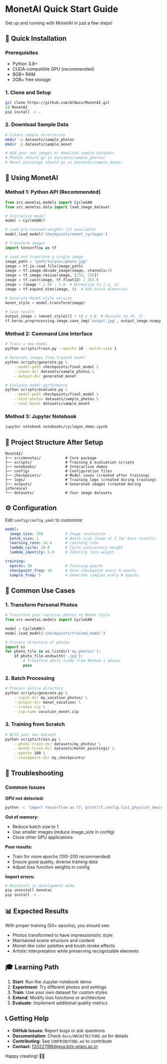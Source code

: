 # MonetAI Quick Start Guide

Get up and running with MonetAI in just a few steps!

## 🚀 Quick Installation

### Prerequisites
- Python 3.8+ 
- CUDA-compatible GPU (recommended)
- 8GB+ RAM
- 2GB+ free storage

### 1. Clone and Setup
```bash
git clone https://github.com/Al0win/MonetAI.git
cd MonetAI
pip install -e .
```

### 2. Download Sample Data
```bash
# Create sample directories
mkdir -p datasets/sample_photos
mkdir -p datasets/sample_monet

# Add your own images or download sample datasets
# Photos should go in datasets/sample_photos/
# Monet paintings should go in datasets/sample_monet/
```

## 🎨 Using MonetAI

### Method 1: Python API (Recommended)
```python
from src.monetai.models import CycleGAN
from src.monetai.data import load_image_dataset

# Initialize model
model = CycleGAN()

# Load pre-trained weights (if available)
model.load_model('checkpoints/monet_cyclegan')

# Transform images
import tensorflow as tf

# Load and transform a single image
image_path = "path/to/your/photo.jpg"
image = tf.io.read_file(image_path)
image = tf.image.decode_image(image, channels=3)
image = tf.image.resize(image, [256, 256])
image = tf.cast(image, tf.float32) / 255.0
image = (image * 2.0) - 1.0  # Normalize to [-1, 1]
image = tf.expand_dims(image, 0)  # Add batch dimension

# Generate Monet-style version
monet_style = model.transform(image)

# Save result
output_image = (monet_style[0] + 1) / 2.0  # Rescale to [0, 1]
tf.keras.preprocessing.image.save_img('output.jpg', output_image.numpy())
```

### Method 2: Command Line Interface
```bash
# Train a new model
python scripts/train.py --epochs 10 --batch-size 1

# Generate images from trained model  
python scripts/generate.py \
    --model-path checkpoints/final_model \
    --input-dir datasets/sample_photos \
    --output-dir generated_monet

# Evaluate model performance
python scripts/evaluate.py \
    --model-path checkpoints/final_model \
    --test-photos datasets/sample_photos \
    --real-monet datasets/sample_monet
```

### Method 3: Jupyter Notebook
```bash
jupyter notebook notebooks/cyclegan_demo.ipynb
```

## 📁 Project Structure After Setup

```
MonetAI/
├── src/monetai/           # Core package
├── scripts/               # Training & evaluation scripts  
├── notebooks/             # Interactive demos
├── config/                # Configuration files
├── checkpoints/           # Model saves (created after training)
├── logs/                  # Training logs (created during training)
├── outputs/               # Generated images (created during inference)
└── datasets/              # Your image datasets
```

## ⚙️ Configuration

Edit `config/config.yaml` to customize:

```yaml
model:
  image_size: 256          # Image resolution
  batch_size: 1            # Batch size (keep at 1 for best results)
  learning_rate: 2e-4      # Learning rate
  lambda_cycle: 10.0       # Cycle consistency weight
  lambda_identity: 5.0     # Identity loss weight

training:
  epochs: 50               # Training epochs
  checkpoint_freq: 10      # Save checkpoint every N epochs
  sample_freq: 5           # Generate samples every N epochs
```

## 🎯 Common Use Cases

### 1. Transform Personal Photos
```python
# Transform your vacation photos to Monet style
from src.monetai.models import CycleGAN

model = CycleGAN()
model.load_model('checkpoints/trained_model')

# Process directory of photos
import os
for photo_file in os.listdir('my_photos/'):
    if photo_file.endswith('.jpg'):
        # Transform photo (code from Method 1 above)
        pass
```

### 2. Batch Processing
```bash
# Process entire directory
python scripts/generate.py \
    --input-dir my_vacation_photos/ \
    --output-dir monet_vacation/ \
    --create-zip \
    --zip-name vacation_monet.zip
```

### 3. Training from Scratch
```bash
# With your own dataset
python scripts/train.py \
    --photo-train-dir datasets/my_photos/ \
    --monet-train-dir datasets/monet_paintings/ \
    --epochs 100 \
    --checkpoint-dir my_checkpoints/
```

## 🔧 Troubleshooting

### Common Issues

**GPU not detected:**
```bash
python -c "import tensorflow as tf; print(tf.config.list_physical_devices('GPU'))"
```

**Out of memory:**
- Reduce batch size to 1
- Use smaller images (reduce image_size in config)
- Close other GPU applications

**Poor results:**
- Train for more epochs (100-200 recommended)
- Ensure good quality, diverse training data
- Adjust loss function weights in config

**Import errors:**
```bash
# Reinstall in development mode
pip uninstall monetai
pip install -e .
```

## 📊 Expected Results

With proper training (50+ epochs), you should see:
- Photos transformed to have impressionistic style
- Maintained scene structure and content
- Monet-like color palettes and brush stroke effects
- Artistic interpretation while preserving recognizable elements

## 🎓 Learning Path

1. **Start**: Run the Jupyter notebook demo
2. **Experiment**: Try different photos and settings
3. **Train**: Use your own dataset for custom styles
4. **Extend**: Modify loss functions or architecture
5. **Evaluate**: Implement additional quality metrics

## 📞 Getting Help

- **GitHub Issues**: Report bugs or ask questions
- **Documentation**: Check `docs/ARCHITECTURE.md` for details
- **Contributing**: See `CONTRIBUTING.md` to contribute
- **Contact**: f20221186@goa.bits-pilani.ac.in

Happy creating! 🎨✨
